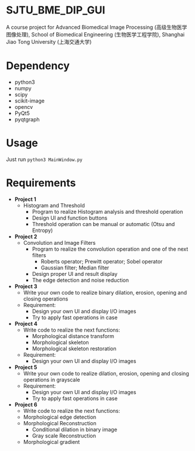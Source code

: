 # SJTU_BME_DIP_GUI
A course project for Advanced Biomedical Image Processing (高级生物医学图像处理), School of Biomedical Engineering (生物医学工程学院), Shanghai Jiao Tong University (上海交通大学)

# Dependency
- python3  
- numpy  
- scipy  
- scikit-image  
- opencv  
- PyQt5  
- pyqtgraph  

# Usage
Just run `python3 MainWindow.py`

# Requirements
- **Project 1**
  - Histogram and Threshold
    - Program to realize Histogram analysis and threshold operation
    - Design UI and function buttons
    - Threshold operation can be manual or automatic (Otsu and Entropy)
- **Project 2**  
  - Convolution and Image Filters
    - Program to realize the convolution operation and one of the next filters
      - Roberts operator; Prewitt operator; Sobel operator
      - Gaussian filter; Median filter
    - Design proper UI and result display
    - The edge detection and noise reduction
- **Project 3**  
  - Write your own code to realize binary dilation, erosion, opening and closing operations
  - Requirement:
    - Design your own UI and display I/O images
    - Try to apply fast operations in case
- **Project 4**  
  - Write code to realize the next functions:
    - Morphological distance transform
    - Morphological skeleton
    - Morphological skeleton restoration
  - Requirement:
    - Design your own UI and display I/O images
- **Project 5**  
  - Write your own code to realize dilation, erosion, opening and closing operations in grayscale
  - Requirement:
    - Design your own UI and display I/O images
    -  Try to apply fast operations in case
- **Project 6**  
  - Write code to realize the next functions:
  - Morphological edge detection
  - Morphological Reconstruction
    - Conditional dilation in binary image
    - Gray scale Reconstruction
  - Morphological gradient
